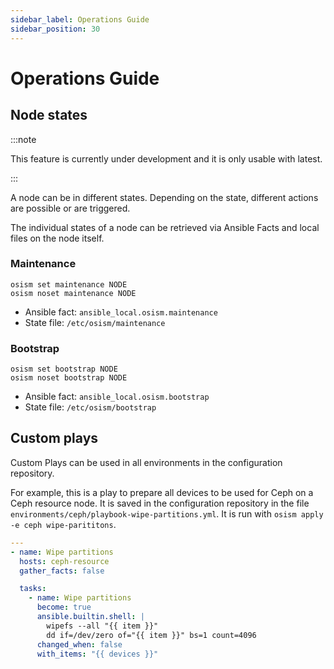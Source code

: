 ```yaml
---
sidebar_label: Operations Guide
sidebar_position: 30
---
```


# Operations Guide

## Node states

:::note

This feature is currently under development and it is only usable with latest.

:::

A node can be in different states. Depending on the state, different actions
are possible or are triggered.

The individual states of a node can be retrieved via Ansible Facts and local
files on the node itself.

### Maintenance

```
osism set maintenance NODE
osism noset maintenance NODE
```

* Ansible fact: `ansible_local.osism.maintenance`
* State file: `/etc/osism/maintenance`

### Bootstrap

```
osism set bootstrap NODE
osism noset bootstrap NODE
```

* Ansible fact: `ansible_local.osism.bootstrap`
* State file: `/etc/osism/bootstrap`

## Custom plays

Custom Plays can be used in all environments in the configuration repository.

For example, this is a play to prepare all devices to be used for Ceph on a Ceph
resource node. It is saved in the configuration repository in the file
`environments/ceph/playbook-wipe-partitions.yml`. It is run with
`osism apply -e ceph wipe-parititons`.

```yaml title="environments/ceph/playbook-wipe-partitions.yml
---
- name: Wipe partitions
  hosts: ceph-resource
  gather_facts: false

  tasks:
    - name: Wipe partitions
      become: true
      ansible.builtin.shell: |
        wipefs --all "{{ item }}"
        dd if=/dev/zero of="{{ item }}" bs=1 count=4096
      changed_when: false
      with_items: "{{ devices }}"
```
